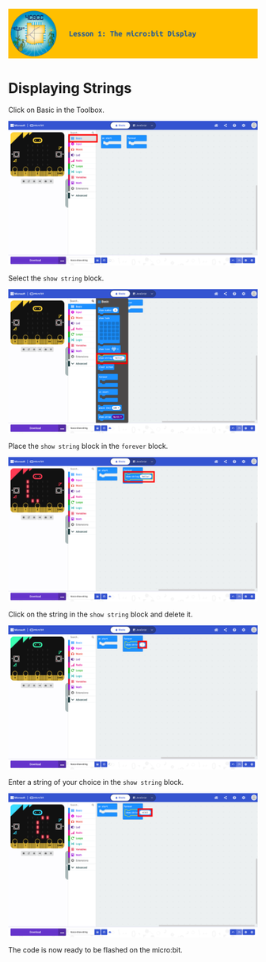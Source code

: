 ![header-lesson-01](assets/header-lesson-01.png)

# Displaying Strings

Click on Basic in the Toolbox.

![makecode-show-string-01](assets/makecode-show-string-01.png)

Select the `show string` block.

![makecode-show-string-02](assets/makecode-show-string-02.png)

Place the `show string` block in the `forever` block.

![makecode-show-string-03](assets/makecode-show-string-03.png)

Click on the string in the `show string` block and delete it.

![makecode-show-string-04](assets/makecode-show-string-04.png)

Enter a string of your choice in the `show string` block.

![makecode-show-string-05](assets/makecode-show-string-05.png)

The code is now ready to be flashed on the micro:bit.
